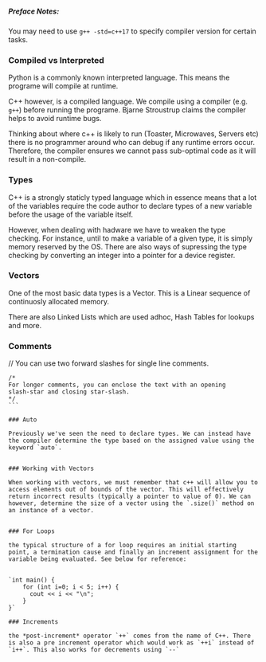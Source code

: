 ##### Preface Notes:
You may need to use `g++ -std=c++17` to specify compiler version for certain tasks. 

### Compiled vs Interpreted
Python is a commonly known interpreted language. This means the programe will compile at runtime.

C++ however, is a compiled language. We compile using a compiler (e.g. `g++`) before running the programe. Bjarne Stroustrup claims the compiler helps to avoid runtime bugs. 

Thinking about where c++ is likely to run (Toaster, Microwaves, Servers etc) there is no programmer around who can debug if any runtime errors occur. Therefore, the compiler ensures we cannot pass sub-optimal code as it will result in a non-compile.

### Types

C++ is a strongly staticly typed language which in essence means that a lot of the variables require the code author to declare types of a new variable before the usage of the variable itself.

However, when dealing with hadware we have to weaken the type checking. For instance, until to make a variable of a given type, it is simply memory reserved by the OS. There are also ways of supressing the type checking by converting an integer into a pointer for a device register.  

### Vectors

One of the most basic data types is a Vector. This is a Linear sequence of continuosly allocated memory.

There are also Linked Lists which are used adhoc, Hash Tables for lookups and more.



### Comments
// You can use two forward slashes for single line comments.

````
/*
For longer comments, you can enclose the text with an opening
slash-star and closing star-slash.
*/ 
```

### Auto 

Previously we've seen the need to declare types. We can instead have the compiler determine the type based on the assigned value using the keyword `auto`.


### Working with Vectors

When working with vectors, we must remember that c++ will allow you to access elements out of bounds of the vector. This will effectively return incorrect results (typically a pointer to value of 0). We can however, determine the size of a vector using the `.size()` method on an instance of a vector.


### For Loops

the typical structure of a for loop requires an initial starting point, a termination cause and finally an increment assignment for the variable being evaluated. See below for reference:

 
`int main() {
    for (int i=0; i < 5; i++) {
      cout << i << "\n";
    }
}`

### Increments 

the *post-increment* operator `++` comes from the name of C++. There is also a pre increment operator which would work as `++i` instead of `i++`. This also works for decrements using `--`


